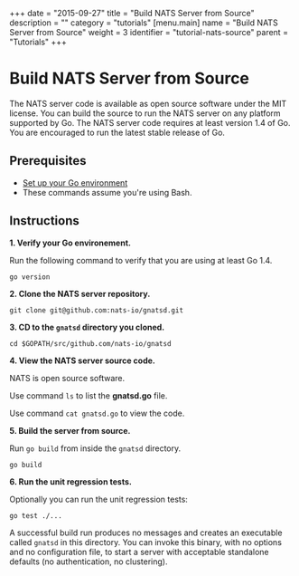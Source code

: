 +++
date = "2015-09-27"
title = "Build NATS Server from Source"
description = ""
category = "tutorials"
[menu.main]
  name = "Build NATS Server from Source"
  weight = 3
  identifier = "tutorial-nats-source"
  parent = "Tutorials"
+++

# Build NATS Server from Source

The NATS server code is available as open source software under the MIT license. You can build the source to run the NATS server on any platform supported by Go. The NATS server code requires at least version 1.4 of Go. You are encouraged to run the latest stable release of Go.

## Prerequisites

- [Set up your Go environment](/documentation/tutorials/go-install/)
- These commands assume you're using Bash.

## Instructions

**1. Verify your Go environement.**

Run the following command to verify that you are using at least Go 1.4.

```
go version
```

**2. Clone the NATS server repository.**

```
git clone git@github.com:nats-io/gnatsd.git
```

**3. CD to the `gnatsd` directory you cloned.**

```
cd $GOPATH/src/github.com/nats-io/gnatsd
```

**4. View the NATS server source code.**

NATS is open source software.

Use command `ls` to list the **gnatsd.go** file.

Use command `cat gnatsd.go` to view the code.

**5. Build the server from source.**

Run `go build` from inside the `gnatsd` directory.

```
go build
```

**6. Run the unit regression tests.**

Optionally you can run the unit regression tests:

```
go test ./...
```

A successful build run produces no messages and creates an executable called `gnatsd` in this directory. You can invoke this binary, with no options and no configuration file, to start a server with acceptable standalone defaults (no authentication, no clustering).
